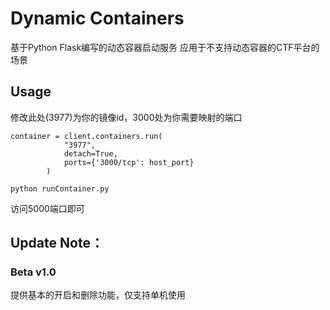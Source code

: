 # Dynamic Containers
基于Python Flask编写的动态容器启动服务
应用于不支持动态容器的CTF平台的场景

## Usage
修改此处(3977)为你的镜像id，3000处为你需要映射的端口
```
container = client.containers.run(
            "3977",
            detach=True,
            ports={'3000/tcp': host_port} 
        )
```


```
python runContainer.py
```
访问5000端口即可

## Update Note：
### Beta v1.0
提供基本的开启和删除功能，仅支持单机使用
